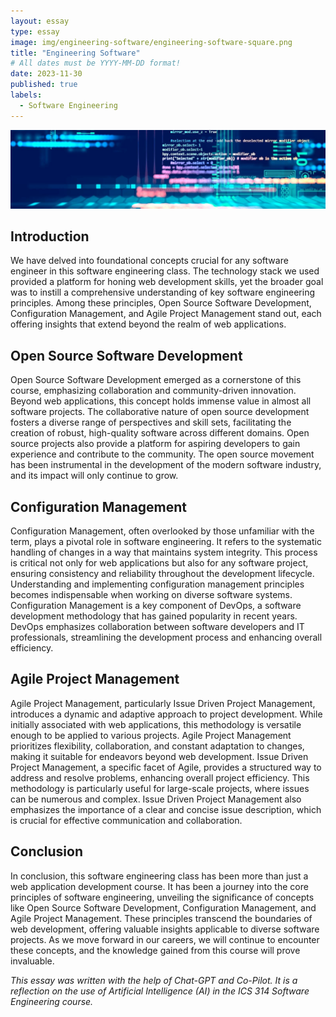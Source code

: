 ```yaml
---
layout: essay
type: essay
image: img/engineering-software/engineering-software-square.png
title: "Engineering Software"
# All dates must be YYYY-MM-DD format!
date: 2023-11-30
published: true
labels:
  - Software Engineering
---
```


<img class="img-fluid" alt="software engineering" src="../img/engineering-software/engineering-software-banner.png">

## Introduction

We have delved into foundational concepts crucial for any software engineer in this software engineering class. The technology stack we used provided a platform for honing web development skills, yet the broader goal was to instill a comprehensive
understanding of key software engineering principles. Among these principles, Open Source Software Development, Configuration Management, and Agile Project Management stand out, each offering insights that extend beyond the realm of web applications.

## Open Source Software Development

Open Source Software Development emerged as a cornerstone of this course, emphasizing collaboration and community-driven innovation. Beyond web applications, this concept holds immense value in almost all software projects. The collaborative nature
of open source development fosters a diverse range of perspectives and skill sets, facilitating the creation of robust, high-quality software across different domains. Open source projects also provide a platform for aspiring developers to gain
experience and contribute to the community. The open source movement has been instrumental in the development of the modern software industry, and its impact will only continue to grow.

## Configuration Management

Configuration Management, often overlooked by those unfamiliar with the term, plays a pivotal role in software engineering. It refers to the systematic handling of changes in a way that maintains system integrity. This process is critical not only
for web applications but also for any software project, ensuring consistency and reliability throughout the development lifecycle. Understanding and implementing configuration management principles becomes indispensable when working on diverse
software systems. Configuration Management is a key component of DevOps, a software development methodology that has gained popularity in recent years. DevOps emphasizes collaboration between software developers and IT professionals, streamlining the
development process and enhancing overall efficiency.

## Agile Project Management

Agile Project Management, particularly Issue Driven Project Management, introduces a dynamic and adaptive approach to project development. While initially associated with web applications, this methodology is versatile enough to be applied to various
projects. Agile Project Management prioritizes flexibility, collaboration, and constant adaptation to changes, making it suitable for endeavors beyond web development. Issue Driven Project Management, a specific facet of Agile, provides a structured
way to address and resolve problems, enhancing overall project efficiency. This methodology is particularly useful for large-scale projects, where issues can be numerous and complex. Issue Driven Project Management also emphasizes the importance of a
clear and concise issue description, which is crucial for effective communication and collaboration.

## Conclusion

In conclusion, this software engineering class has been more than just a web application development course. It has been a journey into the core principles of software engineering, unveiling the significance of concepts like Open Source Software
Development, Configuration Management, and Agile Project Management. These principles transcend the boundaries of web development, offering valuable insights applicable to diverse software projects. As we move forward in our careers, we will continue
to encounter these concepts, and the knowledge gained from this course will prove invaluable.

*This essay was written with the help of Chat-GPT and Co-Pilot. It is a reflection on the use of Artificial Intelligence (AI) in the ICS 314 Software Engineering course.*